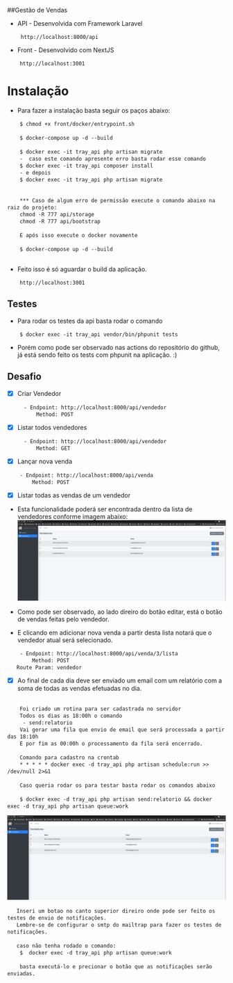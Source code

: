 ##Gestão de Vendas

- API - Desenvolvida com Framework Laravel 
   ```
    http://localhost:8000/api
  ```
- Front - Desenvolvido com NextJS
```
    http://localhost:3001
  ```

# Instalação
- Para fazer a instalação basta seguir os paços abaixo:
```
    $ chmod +x front/docker/entrypoint.sh
    
    $ docker-compose up -d --build
    
    $ docker exec -it tray_api php artisan migrate
    -  caso este comando apresente erro basta rodar esse comando
    $ docker exec -it tray_api composer install
    - e depois 
    $ docker exec -it tray_api php artisan migrate
    
    
    *** Caso de algum erro de permissão execute o comando abaixo na raiz do projeto:
    chmod -R 777 api/storage
    chmod -R 777 api/bootstrap
  
    E após isso execute o docker novamente
    
    $ docker-compose up -d --build
    
  ```
- Feito isso é só aguardar o build da aplicação.
```
    http://localhost:3001
  ```

## Testes
- Para rodar os testes da api basta rodar o comando 

```
    $ docker exec -it tray_api vendor/bin/phpunit tests
```
- Porém como pode ser observado nas actions do repositório do github, já está sendo feito os tests com phpunit 
na aplicação. :)

## Desafio

- [x] Criar Vendedor
  ```
    - Endpoint: http://localhost:8000/api/vendedor
        Method: POST
  ```
- [x] Listar todos vendedores

  ```
    - Endpoint: http://localhost:8000/api/vendedor
        Method: GET
  ```

- [x] Lançar nova venda

```
    - Endpoint: http://localhost:8000/api/venda
        Method: POST
```

- [x] Listar todas as vendas de um vendedor
- Esta funcionalidade poderá ser encontrada dentro da lista de vendedores conforme imagem abaixo:
  ![Alt text](docs/front.png?raw=true "Title")
- Como pode ser observado, ao lado direiro do botão editar, está o botão de vendas feitas pelo vendedor.

- E clicando em adicionar nova venda a partir desta lista notará que o vendedor atual será selecionado.
```
    - Endpoint: http://localhost:8000/api/venda/3/lista
        Method: POST
   Route Param: vendedor
```



- [x] Ao final de cada dia deve ser enviado um email com um relatório com a soma de
      todas as vendas efetuadas no dia.


```
    
    Foi criado um rotina para ser cadastrada no servidor
    Todos os dias as 18:00h o comando
     - send:relatorio
    Vai gerar uma fila que envio de email que será processada a partir das 18:10h
    E por fim as 00:00h o processamento da fila será encerrado.

    Comando para cadastro na crontab
    * * * * * docker exec -d tray_api php artisan schedule:run >> /dev/null 2>&1

    Caso queria rodar os para testar basta rodar os comandos abaixo

    $ docker exec -d tray_api php artisan send:relatorio && docker exec -d tray_api php artisan queue:work

```

![Alt text](docs/front.png?raw=true "Title")

```
   Inseri um botao no canto superior direiro onde pode ser feito os testes de envio de notificações.
   Lembre-se de configurar o smtp do mailtrap para fazer os testes de notificações.
   
   caso não tenha rodado o comando:
    $  docker exec -d tray_api php artisan queue:work
    
    basta executá-lo e precionar o botão que as notificações serão enviadas.
```

